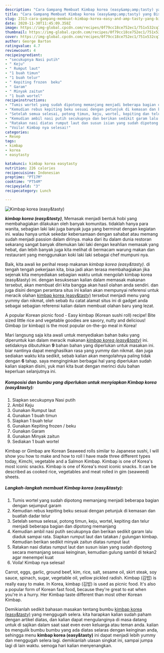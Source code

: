 ```yaml
---
description: "Cara Gampang Membuat Kimbap korea (easy&amp;amp;tasty) yang Bisa Manjain Lidah"
title: "Cara Gampang Membuat Kimbap korea (easy&amp;amp;tasty) yang Bisa Manjain Lidah"
slug: 2313-cara-gampang-membuat-kimbap-korea-easy-and-amp-tasty-yang-bisa-manjain-lidah
date: 2020-11-30T11:45:09.358Z
image: https://img-global.cpcdn.com/recipes/0f79cc18ce752ec1/751x532cq70/kimbap-korea-easytasty-foto-resep-utama.jpg
thumbnail: https://img-global.cpcdn.com/recipes/0f79cc18ce752ec1/751x532cq70/kimbap-korea-easytasty-foto-resep-utama.jpg
cover: https://img-global.cpcdn.com/recipes/0f79cc18ce752ec1/751x532cq70/kimbap-korea-easytasty-foto-resep-utama.jpg
author: George Barton
ratingvalue: 4.7
reviewcount: 4
recipeingredient:
- "secukupnya Nasi putih"
- " Keju"
- " Rumput laut"
- "1 buah timun"
- "1 buah telur"
- " Kepiting frozen  beku"
- " Garam"
- " Minyak zaitun"
- "1 buah wortel"
recipeinstructions:
- "Tumis wortel yang sudah dipotong memanjang menjadi beberapa bagian dengan sejumput garam"
- "Kemudian rebus kepiting beku sesuai dengan petunjuk di kemasan dan buatlah dadar telur"
- "Setelah semua selesai, potong timun, keju, wortel, kepiting dan telur menjadi beberapa bagian dan dipotong memanjang"
- "Kemudian ambil nasi putih secukupnya dan berikan sedikit garam lalu diaduk sampai rata. Siapkan rumput laut dan tatakan / gulungan kimbap. Kemudian berikan sedikit minyak zaitun diatas rumput laut"
- "Ratakan nasi diatas rumput laut dan susun isian yang sudah dipotong secara memanjang sesuai keinginan, kemudian gulung sambil di tekan2 agar menempel kuat"
- "Voila! Kimbap nya selesai!"
categories:
- Resep
tags:
- kimbap
- korea
- easytasty

katakunci: kimbap korea easytasty 
nutrition: 226 calories
recipecuisine: Indonesian
preptime: "PT17M"
cooktime: "PT54M"
recipeyield: "3"
recipecategory: Lunch

---
```



![Kimbap korea (easy&amp;tasty)](https://img-global.cpcdn.com/recipes/0f79cc18ce752ec1/751x532cq70/kimbap-korea-easytasty-foto-resep-utama.jpg)

<b><i>kimbap korea (easy&amp;tasty)</i></b>, Memasak menjadi bentuk hobi yang membahagiakan dilakukan oleh banyak komunitas. tidaklah hanya para wanita, sebagian laki laki juga banyak juga yang berminat dengan kegiatan ini. walau hanya untuk sekedar kebersamaan dengan sahabat atau memang sudah menjadi passion dalam dirinya. maka dari itu dalam dunia restoran sekarang sangat banyak ditemukan laki laki dengan keahlian memasak yang hebat, dan lebih banyak juga kita melihat di bermacam warung makan dan restaurant yang menggunakan koki laki laki sebagai chef mumpuni nya.

Baik, kita awali ke perihal resep makanan <i>kimbap korea (easy&amp;tasty)</i>. di tengah tengah pekerjaan kita, bisa jadi akan terasa membahagiakan jika sejenak kita menyediakan sebagian waktu untuk mengolah kimbap korea (easy&amp;tasty) ini. dengan kesuksesan kalian dalam memasak makanan tersebut, akan membuat diri kita bangga akan hasil olahan anda sendiri. dan juga disini dengan perantara situs ini kalian akan mempunyai referensi untuk meracik olahan <u>kimbap korea (easy&amp;tasty)</u> tersebut menjadi menu yang yummy dan nikmat, oleh sebab itu catat alamat situs ini di gadget anda sebagai sebagian referensi kalian dalam membuat olahan baru yang lezat.

A popular Korean picnic food - Easy kimbap (Korean sushi roll) recipe! Bite sized little rice and vegetable goodies are savory, nutty and delicious! Gimbap (or kimbap) is the most popular on-the-go meal in Korea!


Mari langsung saja kita awali untuk menyediakan bahan baku yang diperuntuk kan dalam meracik makanan <u><i>kimbap korea (easy&amp;tasty)</i></u> ini. setidaknya dibutuhkan <b>9</b> bahan bahan yang diperlukan untuk masakan ini. biar nantinya dapat menghasilkan rasa yang yummy dan nikmat. dan juga sediakan waktu kita sedikit, sebab kalian akan mengolahnya paling tidak dengan <b>6</b> tahap. saya menginginkan berbagai hal yang diperlukan sudah kalian siapkan disini, yuk mari kita buat dengan merinci dulu bahan keperluan selanjutnya ini.

<!--inarticleads1-->

##### Komposisi dan bumbu yang diperlukan untuk menyiapkan Kimbap korea (easy&amp;tasty):

1. Siapkan secukupnya Nasi putih
1. Ambil  Keju
1. Gunakan  Rumput laut
1. Gunakan 1 buah timun
1. Siapkan 1 buah telur
1. Gunakan  Kepiting frozen / beku
1. Gunakan  Garam
1. Gunakan  Minyak zaitun
1. Sediakan 1 buah wortel


Kimbap or Gimbap are Korean Seaweed rolls similar to Japanese sushi, I will show you how to make and how to roll I have made three different types today, Kimchi, vegetable and a Salmon Kimbap. Kimbap is one of Korea&#39;s most iconic snacks. Kimbap is one of Korea&#39;s most iconic snacks. It can be described as cooked rice, vegetables and meat rolled in gim (seaweed) sheets. 

<!--inarticleads2-->

##### Langkah-langkah membuat Kimbap korea (easy&amp;tasty):

1. Tumis wortel yang sudah dipotong memanjang menjadi beberapa bagian dengan sejumput garam
1. Kemudian rebus kepiting beku sesuai dengan petunjuk di kemasan dan buatlah dadar telur
1. Setelah semua selesai, potong timun, keju, wortel, kepiting dan telur menjadi beberapa bagian dan dipotong memanjang
1. Kemudian ambil nasi putih secukupnya dan berikan sedikit garam lalu diaduk sampai rata. Siapkan rumput laut dan tatakan / gulungan kimbap. Kemudian berikan sedikit minyak zaitun diatas rumput laut
1. Ratakan nasi diatas rumput laut dan susun isian yang sudah dipotong secara memanjang sesuai keinginan, kemudian gulung sambil di tekan2 agar menempel kuat
1. Voila! Kimbap nya selesai!


Carrot, eggs, garlic, ground beef, kim, rice, salt, sesame oil, skirt steak, soy sauce, spinach, sugar, vegetable oil, yellow pickled radish. Kimbap (김밥) is really easy to make. In Korea, kimbap (김밥) is used as picnic food. It&#39;s also a popular form of Korean fast food, because they&#39;re great to eat when you&#39;re in a hurry. Her Kimbap taste different than most other Korean Kimbap. 

Demikianlah sedikit bahasan masakan tentang bumbu <u>kimbap korea (easy&amp;tasty)</u> yang menggugah selera. kita harapkan kalian sudah paham dengan artikel diatas, dan kalian dapat mengulanginya di masa datang untuk di sajikan dalam saat saat even even keluarga atau teman anda. kalian bs mengulik bumbu bumbu yang ada diatas selaras dengan keinginan anda, sehingga menu <b>kimbap korea (easy&amp;tasty)</b> ini dapat menjadi lebih yummy dan menggugah selera lagi. demikianlah ulasan singkat ini, sampai jumpa lagi di lain waktu. semoga hari kalian menyenangkan.
